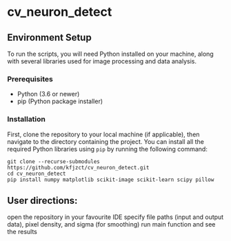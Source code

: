 # cv_neuron_detect

## Environment Setup

To run the scripts, you will need Python installed on your machine, along with several libraries used for image processing and data analysis.

### Prerequisites

- Python (3.6 or newer)
- pip (Python package installer)

### Installation

First, clone the repository to your local machine (if applicable), then navigate to the directory containing the project. You can install all the required Python libraries using `pip` by running the following command:

```
git clone --recurse-submodules https://github.com/kfjzct/cv_neuron_detect.git
cd cv_neuron_detect
pip install numpy matplotlib scikit-image scikit-learn scipy pillow
```
## User directions:

open the repository in your favourite IDE
specify file paths (input and output data), pixel density, and sigma (for smoothing)
run main function and see the results
